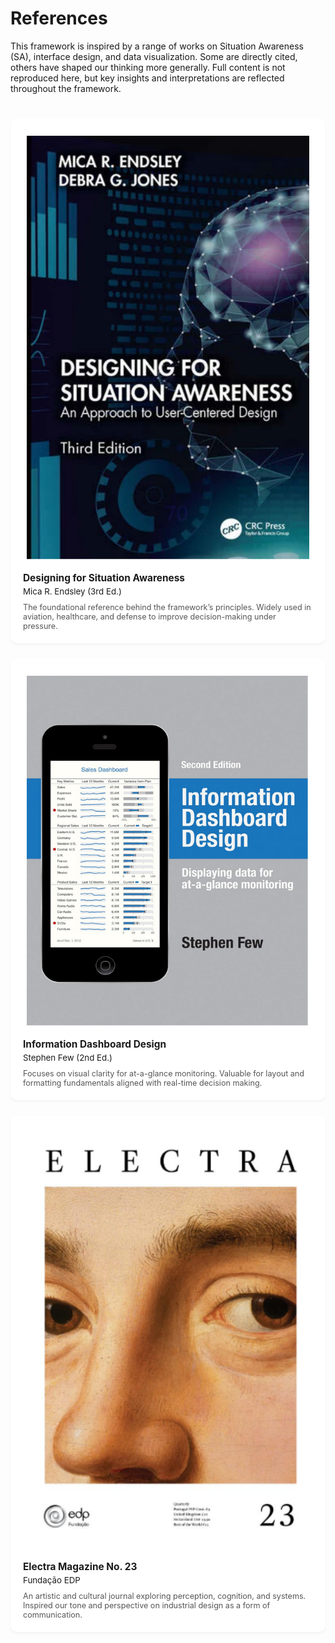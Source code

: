 # References

This framework is inspired by a range of works on Situation Awareness (SA), interface design, and data visualization. Some are directly cited, others have shaped our thinking more generally. Full content is not reproduced here, but key insights and interpretations are reflected throughout the framework.

<div style="display: grid; grid-template-columns: repeat(auto-fit, minmax(280px, 1fr)); gap: 25px; margin-top: 40px;">

<div style="background-color: #ffffff; border-radius: 10px; padding: 20px; box-shadow: 0 2px 4px rgba(0,0,0,0.05);">
  <img src="../images/reference_designforsa_3ed_book.png" alt="Designing for Situation Awareness Book" width="100%" style="border-radius: 6px; margin-bottom: 10px;" />
  <div style="font-weight: bold; font-size: 1.1em; margin-bottom: 4px;">Designing for Situation Awareness</div>
  <div style="font-size: 0.95em;">Mica R. Endsley (3rd Ed.)</div>
  <div style="margin-top: 10px; font-size: 0.9em; color: #555;">The foundational reference behind the framework’s principles. Widely used in aviation, healthcare, and defense to improve decision-making under pressure.</div>
</div>

<div style="background-color: #ffffff; border-radius: 10px; padding: 20px; box-shadow: 0 2px 4px rgba(0,0,0,0.05);">
  <img src="../images/reference_infodesign_2ed_book.png" alt="Information Dashboard Design by Stephen Few" width="100%" style="border-radius: 6px; margin-bottom: 10px;" />
  <div style="font-weight: bold; font-size: 1.1em; margin-bottom: 4px;">Information Dashboard Design</div>
  <div style="font-size: 0.95em;">Stephen Few (2nd Ed.)</div>
  <div style="margin-top: 10px; font-size: 0.9em; color: #555;">Focuses on visual clarity for at-a-glance monitoring. Valuable for layout and formatting fundamentals aligned with real-time decision making.</div>
</div>

<div style="background-color: #ffffff; border-radius: 10px; padding: 20px; box-shadow: 0 2px 4px rgba(0,0,0,0.05);">
  <img src="../images/reference_electra23_magazine.png" alt="Electra Magazine" width="100%" style="border-radius: 6px; margin-bottom: 10px;" />
  <div style="font-weight: bold; font-size: 1.1em; margin-bottom: 4px;">Electra Magazine No. 23</div>
  <div style="font-size: 0.95em;">Fundação EDP</div>
  <div style="margin-top: 10px; font-size: 0.9em; color: #555;">An artistic and cultural journal exploring perception, cognition, and systems. Inspired our tone and perspective on industrial design as a form of communication.</div>
</div>

</div>
